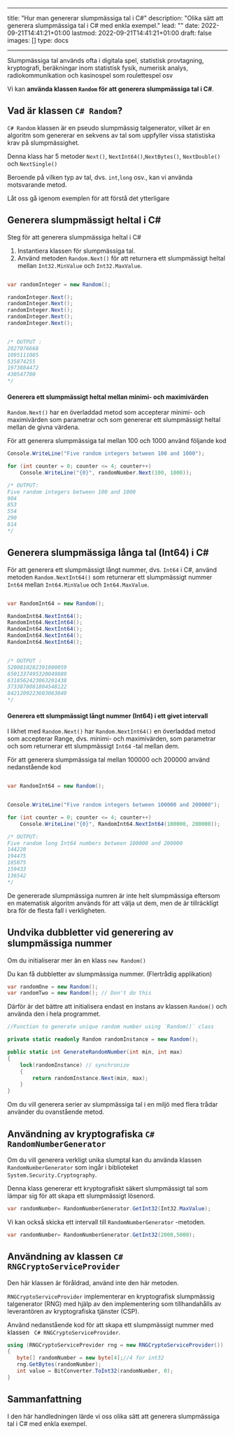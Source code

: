 
---
title: "Hur man genererar slumpmässiga tal i C#"
description: "Olika sätt att generera slumpmässiga tal i C# med enkla exempel."
lead: ""
date: 2022-09-21T14:41:21+01:00
lastmod: 2022-09-21T14:41:21+01:00
draft: false
images: []
type: docs

---


Slumpmässiga tal används ofta i digitala spel, statistisk provtagning, kryptografi, beräkningar inom statistisk fysik, numerisk analys, radiokommunikation och kasinospel som roulettespel osv 

Vi kan **använda klassen `Random` för att generera slumpmässiga tal i C#**.

## Vad är klassen `C# Random`?

`C# Random` klassen  är en pseudo slumpmässig talgenerator, vilket är en algoritm som genererar en sekvens av tal som uppfyller vissa statistiska krav på slumpmässighet.

Denna klass har 5 metoder `Next()`, `NextInt64()`,`NextBytes()`, `NextDouble()` och `NextSingle()` 

Beroende på vilken typ av tal, dvs. `int`,`long` osv., kan vi använda motsvarande metod.

Låt oss gå igenom exemplen för att förstå det ytterligare 

## Generera slumpmässigt heltal i C# 

Steg för att generera slumpmässiga heltal i C# 

1. Instantiera klassen för slumpmässiga tal.
2. Använd metoden `Random.Next()` för att returnera ett slumpmässigt heltal mellan `Int32.MinValue` och `Int32.MaxValue`.

```csharp

var randomInteger = new Random();

randomInteger.Next();
randomInteger.Next();
randomInteger.Next();
randomInteger.Next();
randomInteger.Next(); 


/* OUTPUT : 
2027076668
1095111085
535874255
1973884472
430547700
*/
```

#### Generera ett slumpmässigt heltal mellan minimi- och maximivärden

`Random.Next()` har en överladdad metod som accepterar minimi- och maximivärden som parametrar och som genererar ett slumpmässigt heltal mellan de givna värdena.

För att generera slumpmässiga tal mellan 100 och 1000 använd följande kod

```csharp
Console.WriteLine("Five random integers between 100 and 1000");

for (int counter = 0; counter <= 4; counter++)
    Console.WriteLine("{0}", randomNumber.Next(100, 1000));

/* OUTPUT:
Five random integers between 100 and 1000
904
853
554
290
614
*/
```

## Generera slumpmässiga långa tal (Int64) i C# 

För att generera ett slumpmässigt långt nummer, dvs. `Int64` i C#, använd metoden `Random.NextInt64()` som returnerar ett slumpmässigt nummer `Int64` mellan `Int64.MinValue` och `Int64.MaxValue`.

```csharp

var RandomInt64 = new Random();

RandomInt64.NextInt64();
RandomInt64.NextInt64();
RandomInt64.NextInt64();
RandomInt64.NextInt64();
RandomInt64.NextInt64(); 


/* OUTPUT : 
5200810282391000059
6501337495320049889
6318562423063201438
3733878081804548122
8421209223603063849
*/
```

#### Generera ett slumpmässigt långt nummer (Int64) i ett givet intervall

I likhet med `Random.Next()` har `Random.NextInt64()` en överladdad metod som accepterar Range, dvs. minimi- och maximivärden, som parametrar och som returnerar ett slumpmässigt `Int64` -tal mellan dem.

För att generera slumpmässiga tal mellan 100000 och 200000 använd nedanstående kod

```csharp

var RandomInt64 = new Random();


Console.WriteLine("Five random integers between 100000 and 200000");

for (int counter = 0; counter <= 4; counter++)
    Console.WriteLine("{0}", RandomInt64.NextInt64(100000, 200000));

/* OUTPUT:
Five random long Int64 numbers between 100000 and 200000
144220
194475
185075
159433
136542
*/
```

De genererade slumpmässiga numren är inte helt slumpmässiga eftersom en matematisk algoritm används för att välja ut dem, men de är tillräckligt bra för de flesta fall i verkligheten.

## Undvika dubbletter vid generering av slumpmässiga nummer

Om du initialiserar mer än en klass `new Random()` 

Du kan få dubbletter av slumpmässiga nummer. (Flertrådig applikation)

```csharp
var randomOne = new Random();
var randomTwo = new Random(); // Don't do this
```

Därför är det bättre att initialisera endast en instans av klassen `Random()` och använda den i hela programmet.

```csharp
//Function to generate unique random number using `Random()` class

private static readonly Random randomInstance = new Random();

public static int GenerateRandomNumber(int min, int max)
{
    lock(randomInstance) // synchronize
    {
        return randomInstance.Next(min, max);
    }
}
```
Om du vill generera serier av slumpmässiga tal i en miljö med flera trådar använder du ovanstående metod.

## Användning av kryptografiska `C# RandomNumberGenerator`

Om du vill generera verkligt unika slumptal kan du använda klassen `RandomNumberGenerator` som ingår i biblioteket `System.Security.Cryptography`.

Denna klass genererar ett kryptografiskt säkert slumpmässigt tal som lämpar sig för att skapa ett slumpmässigt lösenord.

```csharp
var randomNumber= RandomNumberGenerator.GetInt32(Int32.MaxValue);

```

Vi kan också skicka ett intervall till `RandomNumberGenerator` -metoden.

```csharp
var randomNumber= RandomNumberGenerator.GetInt32(2000,5000);

```

## Användning av klassen `C# RNGCryptoServiceProvider` 

Den här klassen är föråldrad, använd inte den här metoden.

`RNGCryptoServiceProvider` implementerar en kryptografisk slumpmässig talgenerator (RNG) med hjälp av den implementering som tillhandahålls av leverantören av kryptografiska tjänster (CSP).

Använd nedanstående kod för att skapa ett slumpmässigt nummer med klassen ` C# RNGCryptoServiceProvider`.

```csharp
using (RNGCryptoServiceProvider rng = new RNGCryptoServiceProvider())
{
   byte[] randomNumber = new byte[4];//4 for int32
   rng.GetBytes(randomNumber);
   int value = BitConverter.ToInt32(randomNumber, 0);
}
```

## Sammanfattning

I den här handledningen lärde vi oss olika sätt att generera slumpmässiga tal i C# med enkla exempel.

















